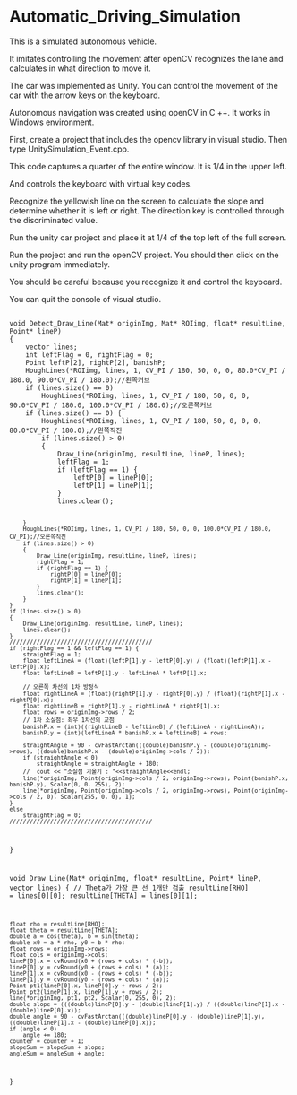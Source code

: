 # Automatic_Driving_Simulation


This is a simulated autonomous vehicle.

It imitates controlling the movement after openCV recognizes the lane and calculates in what direction to move it.

The car was implemented as Unity. You can control the movement of the car with the arrow keys on the keyboard.

Autonomous navigation was created using openCV in C ++. It works in Windows environment.

First, create a project that includes the opencv library in visual studio. Then type UnitySimulation_Event.cpp.

This code captures a quarter of the entire window. It is 1/4 in the upper left.

And controls the keyboard with virtual key codes.

Recognize the yellowish line on the screen to calculate the slope and determine whether it is left or right. The direction key is controlled through the discriminated value.

Run the unity car project and place it at 1/4 of the top left of the full screen.

Run the project and run the openCV project. You should then click on the unity program immediately.

You should be careful because you recognize it and control the keyboard.

You can quit the console of visual studio.



<code>
void Detect_Draw_Line(Mat* originImg, Mat* ROIimg, float* resultLine, Point* lineP)
{
	vector<Vec2f> lines;
	int leftFlag = 0, rightFlag = 0;
	Point leftP[2], rightP[2], banishP;
	HoughLines(*ROIimg, lines, 1, CV_PI / 180, 50, 0, 0, 80.0*CV_PI / 180.0, 90.0*CV_PI / 180.0);//왼쪽커브
	if (lines.size() == 0)
		HoughLines(*ROIimg, lines, 1, CV_PI / 180, 50, 0, 0, 90.0*CV_PI / 180.0, 100.0*CV_PI / 180.0);//오른쪽커브
	if (lines.size() == 0) {
		HoughLines(*ROIimg, lines, 1, CV_PI / 180, 50, 0, 0, 0, 80.0*CV_PI / 180.0);//왼쪽직진
		if (lines.size() > 0)
		{
			Draw_Line(originImg, resultLine, lineP, lines);
			leftFlag = 1;
			if (leftFlag == 1) {
				leftP[0] = lineP[0];
				leftP[1] = lineP[1];
			}
			lines.clear();

		}
		HoughLines(*ROIimg, lines, 1, CV_PI / 180, 50, 0, 0, 100.0*CV_PI / 180.0, CV_PI);//오른쪽직진
		if (lines.size() > 0)
		{
			Draw_Line(originImg, resultLine, lineP, lines);
			rightFlag = 1;
			if (rightFlag == 1) {
				rightP[0] = lineP[0];
				rightP[1] = lineP[1];
			}
			lines.clear();
		}
	}
	if (lines.size() > 0)
	{
		Draw_Line(originImg, resultLine, lineP, lines);
		lines.clear();
	}
	//////////////////////////////////////////
	if (rightFlag == 1 && leftFlag == 1) {
		straightFlag = 1;
		float leftLineA = (float)(leftP[1].y - leftP[0].y) / (float)(leftP[1].x - leftP[0].x);
		float leftLineB = leftP[1].y - leftLineA * leftP[1].x;

		// 오른쪽 차선의 1차 방정식
		float rightLineA = (float)(rightP[1].y - rightP[0].y) / (float)(rightP[1].x - rightP[0].x);
		float rightLineB = rightP[1].y - rightLineA * rightP[1].x;
		float rows = originImg->rows / 2;
		// 1차 소실점: 좌우 1차선의 교점
		banishP.x = (int)((rightLineB - leftLineB) / (leftLineA - rightLineA));
		banishP.y = (int)(leftLineA * banishP.x + leftLineB) + rows;

		straightAngle = 90 - cvFastArctan(((double)banishP.y - (double)originImg->rows), ((double)banishP.x - (double)originImg->cols / 2));
		if (straightAngle < 0)
			straightAngle = straightAngle + 180;
		//	cout << "소실점 기울기 : "<<straightAngle<<endl;
		line(*originImg, Point(originImg->cols / 2, originImg->rows), Point(banishP.x, banishP.y), Scalar(0, 0, 255), 2);
		line(*originImg, Point(originImg->cols / 2, originImg->rows), Point(originImg->cols / 2, 0), Scalar(255, 0, 0), 1);
	}
	else
		straightFlag = 0;
	//////////////////////////////////////////
}

void Draw_Line(Mat* originImg, float* resultLine, Point* lineP, vector<Vec2f> lines) {
	// Theta가 가장 큰 선 1개만 검출
	resultLine[RHO] = lines[0][0];
	resultLine[THETA] = lines[0][1];

	float rho = resultLine[RHO];
	float theta = resultLine[THETA];
	double a = cos(theta), b = sin(theta);
	double x0 = a * rho, y0 = b * rho;
	float rows = originImg->rows;
	float cols = originImg->cols;
	lineP[0].x = cvRound(x0 + (rows + cols) * (-b));
	lineP[0].y = cvRound(y0 + (rows + cols) * (a));
	lineP[1].x = cvRound(x0 - (rows + cols) * (-b));
	lineP[1].y = cvRound(y0 - (rows + cols) * (a));
	Point pt1(lineP[0].x, lineP[0].y + rows / 2);
	Point pt2(lineP[1].x, lineP[1].y + rows / 2);
	line(*originImg, pt1, pt2, Scalar(0, 255, 0), 2);
	double slope = (((double)lineP[0].y - (double)lineP[1].y) / ((double)lineP[1].x - (double)lineP[0].x));
	double angle = 90 - cvFastArctan(((double)lineP[0].y - (double)lineP[1].y), ((double)lineP[1].x - (double)lineP[0].x));
	if (angle < 0)
		angle += 180;
	counter = counter + 1;
	slopeSum = slopeSum + slope;
	angleSum = angleSum + angle;
}

<code>




